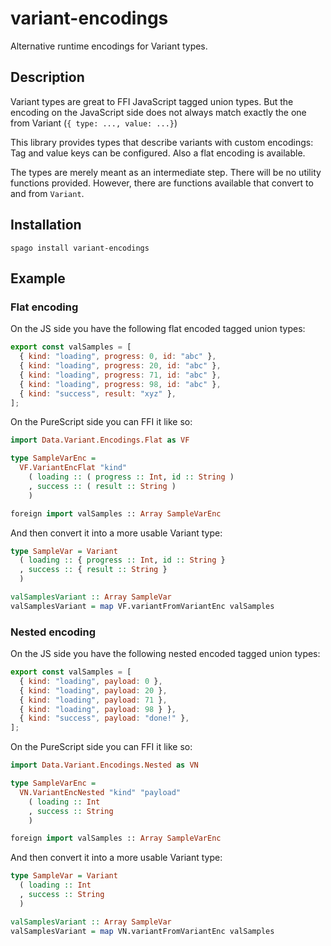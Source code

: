 # variant-encodings

Alternative runtime encodings for Variant types.

## Description

Variant types are great to FFI JavaScript tagged union types. But the encoding
on the JavaScript side does not always match exactly the one from Variant (`{
type: ..., value: ...}`)

This library provides types that describe variants with custom encodings: Tag
and value keys can be configured. Also a flat encoding is available.

The types are merely meant as an intermediate step. There will be no utility
functions provided. However, there are functions available that convert to and from `Variant`.

## Installation

```
spago install variant-encodings
```

## Example

### Flat encoding

On the JS side you have the following flat encoded tagged union types:

```js
export const valSamples = [
  { kind: "loading", progress: 0, id: "abc" },
  { kind: "loading", progress: 20, id: "abc" },
  { kind: "loading", progress: 71, id: "abc" },
  { kind: "loading", progress: 98, id: "abc" },
  { kind: "success", result: "xyz" },
];
```

On the PureScript side you can FFI it like so:

```hs
import Data.Variant.Encodings.Flat as VF

type SampleVarEnc =
  VF.VariantEncFlat "kind"
    ( loading :: ( progress :: Int, id :: String )
    , success :: ( result :: String )
    )

foreign import valSamples :: Array SampleVarEnc
```

And then convert it into a more usable Variant type:

```hs
type SampleVar = Variant
  ( loading :: { progress :: Int, id :: String }
  , success :: { result :: String }
  )

valSamplesVariant :: Array SampleVar
valSamplesVariant = map VF.variantFromVariantEnc valSamples
```

### Nested encoding

On the JS side you have the following nested encoded tagged union types:

```js
export const valSamples = [
  { kind: "loading", payload: 0 },
  { kind: "loading", payload: 20 },
  { kind: "loading", payload: 71 },
  { kind: "loading", payload: 98 } },
  { kind: "success", payload: "done!" },
];
```

On the PureScript side you can FFI it like so:

```hs
import Data.Variant.Encodings.Nested as VN

type SampleVarEnc =
  VN.VariantEncNested "kind" "payload"
    ( loading :: Int
    , success :: String
    )

foreign import valSamples :: Array SampleVarEnc
```

And then convert it into a more usable Variant type:

```hs
type SampleVar = Variant
  ( loading :: Int
  , success :: String
  )

valSamplesVariant :: Array SampleVar
valSamplesVariant = map VN.variantFromVariantEnc valSamples
```

